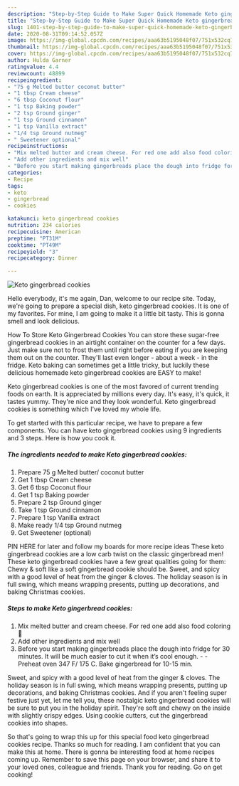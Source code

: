 ```yaml
---
description: "Step-by-Step Guide to Make Super Quick Homemade Keto gingerbread cookies"
title: "Step-by-Step Guide to Make Super Quick Homemade Keto gingerbread cookies"
slug: 1401-step-by-step-guide-to-make-super-quick-homemade-keto-gingerbread-cookies
date: 2020-08-31T09:14:52.057Z
image: https://img-global.cpcdn.com/recipes/aaa63b5195048f07/751x532cq70/keto-gingerbread-cookies-recipe-main-photo.jpg
thumbnail: https://img-global.cpcdn.com/recipes/aaa63b5195048f07/751x532cq70/keto-gingerbread-cookies-recipe-main-photo.jpg
cover: https://img-global.cpcdn.com/recipes/aaa63b5195048f07/751x532cq70/keto-gingerbread-cookies-recipe-main-photo.jpg
author: Hulda Garner
ratingvalue: 4.4
reviewcount: 48899
recipeingredient:
- "75 g Melted butter coconut butter"
- "1 tbsp Cream cheese"
- "6 tbsp Coconut flour"
- "1 tsp Baking powder"
- "2 tsp Ground ginger"
- "1 tsp Ground cinnamon"
- "1 tsp Vanilla extract"
- "1/4 tsp Ground nutmeg"
- " Sweetener optional"
recipeinstructions:
- "Mix melted butter and cream cheese. For red one add also food coloring 🔴"
- "Add other ingredients and mix well"
- "Before you start making gingerbreads place the dough into fridge for 30 minutes. It will be much easier to cut it when it’s cool enough.  Preheat oven 347 F/ 175 C. Bake gingerbread for 10-15 min."
categories:
- Recipe
tags:
- keto
- gingerbread
- cookies

katakunci: keto gingerbread cookies 
nutrition: 234 calories
recipecuisine: American
preptime: "PT31M"
cooktime: "PT49M"
recipeyield: "3"
recipecategory: Dinner

---
```



![Keto gingerbread cookies](https://img-global.cpcdn.com/recipes/aaa63b5195048f07/751x532cq70/keto-gingerbread-cookies-recipe-main-photo.jpg)

Hello everybody, it's me again, Dan, welcome to our recipe site. Today, we're going to prepare a special dish, keto gingerbread cookies. It is one of my favorites. For mine, I am going to make it a little bit tasty. This is gonna smell and look delicious.

How To Store Keto Gingerbread Cookies You can store these sugar-free gingerbread cookies in an airtight container on the counter for a few days. Just make sure not to frost them until right before eating if you are keeping them out on the counter. They&#39;ll last even longer - about a week - in the fridge. Keto baking can sometimes get a little tricky, but luckily these delicious homemade keto gingerbread cookies are EASY to make!

Keto gingerbread cookies is one of the most favored of current trending foods on earth. It is appreciated by millions every day. It's easy, it's quick, it tastes yummy. They're nice and they look wonderful. Keto gingerbread cookies is something which I've loved my whole life.


To get started with this particular recipe, we have to prepare a few components. You can have keto gingerbread cookies using 9 ingredients and 3 steps. Here is how you cook it.

<!--inarticleads1-->

##### The ingredients needed to make Keto gingerbread cookies:

1. Prepare 75 g Melted butter/ coconut butter
1. Get 1 tbsp Cream cheese
1. Get 6 tbsp Coconut flour
1. Get 1 tsp Baking powder
1. Prepare 2 tsp Ground ginger
1. Take 1 tsp Ground cinnamon
1. Prepare 1 tsp Vanilla extract
1. Make ready 1/4 tsp Ground nutmeg
1. Get  Sweetener (optional)


PIN HERE for later and follow my boards for more recipe ideas These keto gingerbread cookies are a low carb twist on the classic gingerbread men! These keto gingerbread cookies have a few great qualities going for them: Chewy &amp; soft like a soft gingerbread cookie should be. Sweet, and spicy with a good level of heat from the ginger &amp; cloves. The holiday season is in full swing, which means wrapping presents, putting up decorations, and baking Christmas cookies. 

<!--inarticleads2-->

##### Steps to make Keto gingerbread cookies:

1. Mix melted butter and cream cheese. For red one add also food coloring 🔴
1. Add other ingredients and mix well
1. Before you start making gingerbreads place the dough into fridge for 30 minutes. It will be much easier to cut it when it’s cool enough. -  - Preheat oven 347 F/ 175 C. Bake gingerbread for 10-15 min.


Sweet, and spicy with a good level of heat from the ginger &amp; cloves. The holiday season is in full swing, which means wrapping presents, putting up decorations, and baking Christmas cookies. And if you aren&#39;t feeling super festive just yet, let me tell you, these nostalgic keto gingerbread cookies will be sure to put you in the holiday spirit. They&#39;re soft and chewy on the inside with slightly crispy edges. Using cookie cutters, cut the gingerbread cookies into shapes. 

So that's going to wrap this up for this special food keto gingerbread cookies recipe. Thanks so much for reading. I am confident that you can make this at home. There is gonna be interesting food at home recipes coming up. Remember to save this page on your browser, and share it to your loved ones, colleague and friends. Thank you for reading. Go on get cooking!
